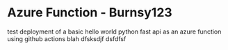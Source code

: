 # Azure Function - Burnsy123

test deployment of a basic hello world python fast api as an azure function using github actions
blah
dfsksdjf
dsfdfsf
